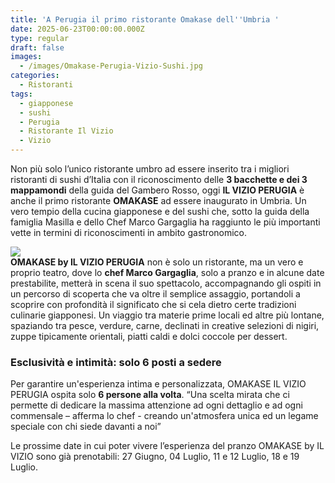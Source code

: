 ```yaml
---
title: 'A Perugia il primo ristorante Omakase dell''Umbria '
date: 2025-06-23T00:00:00.000Z
type: regular
draft: false
images:
  - /images/Omakase-Perugia-Vizio-Sushi.jpg
categories:
  - Ristoranti
tags:
  - giapponese
  - sushi
  - Perugia
  - Ristorante Il Vizio
  - Vizio
---
```


Non più solo l’unico ristorante umbro ad essere inserito tra i migliori ristoranti di sushi d’Italia con il riconoscimento delle **3 bacchette e dei 3 mappamondi** della guida del Gambero Rosso, oggi **IL VIZIO PERUGIA** è anche il primo ristorante **OMAKASE** ad essere inaugurato in Umbria. Un vero tempio della cucina giapponese e del sushi che, sotto la guida della famiglia Masilla e dello Chef Marco Gargaglia ha raggiunto le più importanti vette in termini di riconoscimenti in ambito gastronomico.

![](/images/sushi-perugia-omakase-vizio.jpg)\
**OMAKASE by IL VIZIO PERUGIA** non è solo un ristorante, ma un vero e proprio teatro, dove lo **chef Marco Gargaglia**, solo a pranzo e in alcune date prestabilite, metterà in scena il suo spettacolo, accompagnando gli ospiti in un percorso di scoperta che va oltre il semplice assaggio, portandoli a scoprire con profondità il significato che si cela dietro certe tradizioni culinarie giapponesi. Un viaggio tra materie prime locali ed altre più lontane, spaziando tra pesce, verdure, carne, declinati in creative selezioni di nigiri, zuppe tipicamente orientali, piatti caldi e dolci coccole per dessert.

### Esclusività e intimità: solo 6 posti a sedere

Per garantire un'esperienza intima e personalizzata, OMAKASE IL VIZIO PERUGIA ospita solo **6 persone alla volta**. “Una scelta mirata che ci permette di dedicare la massima attenzione ad ogni dettaglio e ad ogni commensale – afferma lo chef  - creando un'atmosfera unica ed un legame speciale con chi siede davanti a noi”

Le prossime date in cui poter vivere l’esperienza del pranzo OMAKASE by IL VIZIO sono già prenotabili: 27 Giugno, 04 Luglio, 11 e 12 Luglio, 18 e 19 Luglio.
